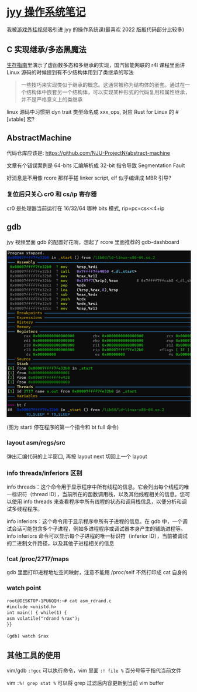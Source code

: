 # [jyy 操作系统笔记](/2023/08/jyy_operate_system_notes.md)

我被[游戏外挂视频](https://twitter.com/ospopen/status/1691635355848765886)吸引进 jyy 的操作系统课(最喜欢 2022 版敲代码部分比较多)

## C 实现继承/多态黑魔法
[生存指南](https://jyywiki.cn/OS/OS_Guide.html)里演示了虚函数多态和多继承的实现，国汽智能网联的 r4l 课程里面讲 Linux 源码的时候提到有不少结构体用到了类继承的写法

> 一些技巧来实现类似于继承的概念。这通常被称为结构体的嵌套。通过在一个结构体中嵌套另一个结构体，可以实现某种形式的代码复用和属性继承，并不是严格意义上的类继承

linux 源码中习惯把 dyn trait 类型命名成 xxx_ops, 对应 Rust for Linux 的 #[vtable] 宏?

## AbstractMachine
代码仓库应该是: <https://github.com/NJU-ProjectN/abstract-machine>

文章有个错误案例是 64-bits 汇编解析成 32-bit 指令导致 Segmentation Fault

好消息是不用像 rcore 那样手搓 linker script, elf 似乎编译成 MBR 引导?

### 复位后只关心 cr0 和 cs/ip 寄存器
cr0 是处理器当前运行在 16/32/64 哪种 bits 模式, rip=pc=cs<<4+ip

## gdb
jyy 视频里面 gdb 的配置好花哨，想起了 rcore 里面推荐的 gdb-dashboard

![](gdb_starti_stop_at_first_instrument.png)

(图为 starti 停在程序的第一个指令和 bt full 命令)

### layout asm/regs/src
弹出汇编代码的上半窗口, 再按 layout next 切回上一个 layout

### info threads/inferiors 区别
info threads：这个命令用于显示程序中所有线程的信息。它会列出每个线程的唯一标识符（thread ID），当前所在的函数调用栈，以及其他线程相关的信息。您可以使用 info threads 来查看程序中所有线程的状态和调用栈信息，以便分析和调试多线程程序。

info inferiors：这个命令用于显示程序中所有子进程的信息。在 gdb 中，一个调试会话可能包含多个子进程，例如多进程程序或调试器本身产生的辅助进程等。info inferiors 命令可以显示每个子进程的唯一标识符（inferior ID），当前被调试的二进制文件路径，以及其他子进程相关的信息

### !cat /proc/2717/maps
gdb 里面打印进程地址空间映射，注意不能用 /proc/self 不然打印成 cat 自身的

### watch point
```
root@DESKTOP-1PU6QQH:~# cat asm_rdrand.c
#include <unistd.h>
int main() { while(1) {
asm volatile("rdrand %rax");
}}

(gdb) watch $rax
```

## 其他工具的使用
vim/gdb `:!gcc` 可以执行命令，vim 里面 `:! file %` 百分号等于指代当前文件

vim `:%! grep stat %` 可以将 grep 过滤后内容更新到当前 vim buffer

